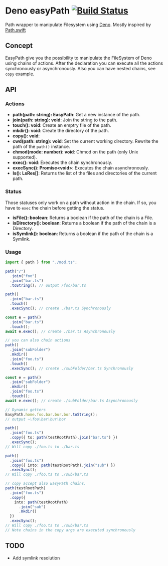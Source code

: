 # Deno easyPath [![Build Status](https://travis-ci.org/zekth/deno_easypath.svg?branch=master)](https://travis-ci.org/zekth/deno_easypath)

Path wrapper to manipulate Filesystem using [Deno](https://github.com/denoland/deno). Mostly inspired by [Path.swift](https://github.com/mxcl/Path.swift)

## Concept

EasyPath give you the possibility to manipulate the FileSystem of Deno using chains of actions. After the declaration you can execute all the actions synchronously or asynchronously. Also you can have nested chains, see `copy` example.

## API

### Actions

- **path(path: string): EasyPath**: Get a new instance of the path.
- **join(path: string): void**: Join the string to the path.
- **touch(): void**: Create an emptry file of the path.
- **mkdir(): void**: Create the directory of the path.
- **copy(): void**:
- **cwd(path: string): void**: Set the current working directory. Rewrite the path of the `path()` instance.
- **chmod(mode: number): void**: Chmod on the path (only Unix supported).
- **exec(): void**: Executes the chain synchronously.
- **execSync(): Promise\<void\>**: Executes the chain asynchronously.
- **ls(): LsRes[]**: Returns the list of the files and directories of the current path.

### Status

Those statuses only work on a path without action in the chain. If so, you have to `exec` the chain before getting the status.

- **isFile(): boolean**: Returns a boolean if the path of the chain is a File.
- **isDirectory(): boolean**: Returns a boolean if the path of the chain is a Directory.
- **isSymlink(): boolean**: Returns a boolean if the path of the chain is a Symlink.

### Usage

```ts
import { path } from "./mod.ts";

path("/")
  .join("foo")
  .join("bar.ts")
  .toString(); // output /foo/bar.ts

path()
  .join("bar.ts")
  .touch()
  .execSync(); // create ./bar.ts Synchronously

const e = path()
  .join("bar.ts")
  .touch();
await e.exec(); // create ./bar.ts Asynchronously

// you can also chain actions
path()
  .join("subFolder")
  .mkdir()
  .join("foo.ts")
  .touch()
  .execSync(); // create ./subFolder/bar.ts Synchronously

const e = path()
  .join("subFolder")
  .mkdir()
  .join("foo.ts")
  .touch();
await e.exec(); // create ./subFolder/bar.ts Asynchronously

// Dynamic getters
EasyPath.home.foo.bar.bur.bor.toString();
// output ~\foo\bar\bur\bor

path()
  .join("foo.ts")
  .copy({ to: path(testRootPath).join("bar.ts") })
  .execSync();
// Will copy ./foo.ts to ./bar.ts

path()
  .join("foo.ts")
  .copy({ into: path(testRootPath).join("sub") })
  .execSync();
// Will copy ./foo.ts to ./sub/bar.ts

// copy accept also EasyPath chains.
path(testRootPath)
  .join("foo.ts")
  .copy({
    into: path(testRootPath)
      .join("sub")
      .mkdir()
  })
  .execSync();
// Will copy ./foo.ts to ./sub/bar.ts
// Note chains in the copy args are executed synchronously
```

## TODO

- Add symlink resolution
